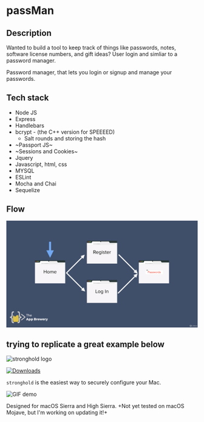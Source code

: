# passMan

## Description

Wanted to build a tool to keep track of things like passwords, notes, software license numbers, and gift ideas? User login and simliar to a password manager.

Password manager, that lets you login or signup and manage your passwords.

## Tech stack

* Node JS
* Express
* Handlebars
* bcrypt - (the C++ version for SPEEEED)
  * Salt rounds and storing the hash
* ~Passport JS~
* ~Sessions and Cookies~
* Jquery
* Javascript, html, css
* MYSQL
* ESLint
* Mocha and Chai
* Sequelize

## Flow

![screenshot](public/img/app-auth-flow.png)

## trying to replicate a great example below

![stronghold logo](img/stronghold+logo+left.png)

[![Downloads](http://pepy.tech/badge/stronghold)](http://pepy.tech/count/stronghold)

`stronghold` is the easiest way to securely configure your Mac.

![GIF demo](img/demo.gif)

Designed for macOS Sierra and High Sierra. +Not yet tested on macOS Mojave, but I'm working on updating it!+
